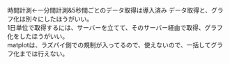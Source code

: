 時間計測←一分間計測&5秒間ごとのデータ取得は導入済み
データ取得と、グラフ化は別々にしたほうがいい。<br>
1日単位で取得するには、サーバーを立てて、そのサーバー経由で取得、グラフ化をしたほうがいい。<br>
matplotは、ラズパイ側での規制が入ってるので、使えないので、一括してグラフ化までは行えない。<br>
